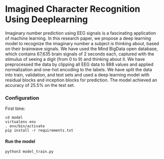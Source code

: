 # Imagined Character Recognition Using Deeplearning

Imaginary number prediction using EEG signals is a fascinating application of machine learning. In this research paper, we propose a deep learning model to recognize the imaginary number a subject is thinking about, based on their brainwave signals. We have used the Mind BigData open database, which contains 67,635 brain signals of 2 seconds each, captured with the stimulus of seeing a digit (from 0 to 9) and thinking about it. We have preprocessed the data by clipping all EEG data to 888 values and applied normalization and one-hot encoding to the labels. We have split the data into train, validation, and test sets and used a deep learning model with residual blocks and inception blocks for prediction. The model achieved an accuracy of 25.5% on the test set.

### Configuration 

First time:

```
cd model
virtualenv env
. env/bin/activate
pip install -r requirements.txt
```

#### Run the model

```
python3 model_train.py
```
